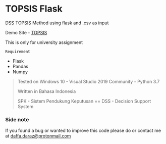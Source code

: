 # TOPSIS Flask
 DSS TOPSIS Method using flask and .csv as input 

 Demo Site - [TOPSIS](http://daffad.ddns.net:2204/spk)

 This is only for university assignment

 `Requirement`
 - Flask
 - Pandas
 - Numpy
 
 >Tested on Windows 10 - Visual Studio 2019 Community - Python 3.7
 >
 >Written in Bahasa Indonesia
 >
 >SPK - Sistem Pendukung Keputusan == DSS - Decision Support System

 ### Side note
 If you found a bug or wanted to improve this code please do or contact me at daffa.daraz@protonmail.com
